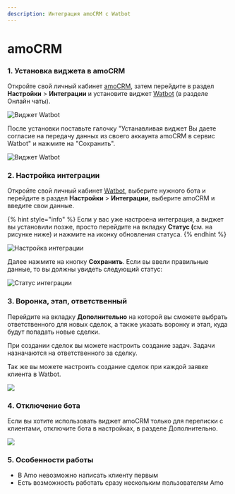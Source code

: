 ```yaml
---
description: Интеграция amoCRM с Watbot
---
```


# amoCRM

### 1. Установка виджета в amoCRM

Откройте свой личный кабинет [amoCRM](https://www.amocrm.ru/), затем перейдите в раздел **Настройки** > **Интеграции** и установите виджет [Watbot](https://watbot.ru) (в разделе Онлайн чаты).

![Виджет Watbot](<../../../.gitbook/assets/image (153).png>)

После установки поставьте галочку "Устанавливая виджет Вы даете согласие на передачу данных из своего аккаунта amoCRM в сервис Watbot" и нажмите на "Сохранить".

![Виджет Watbot](<../../../.gitbook/assets/image (106).png>)

### 2. Настройка интеграции

Откройте свой личный кабинет [Watbot](https://watbot.ru), выберите нужного бота и перейдите в раздел **Настройки** > **Интеграции**, выберите amoCRM и введите свои данные.

{% hint style="info" %}
Если у вас уже настроена интеграция, а виджет вы установили позже, просто перейдите на вкладку **Статус (**&#x441;м. на рисунке ниже) и нажмите на иконку обновления статуса.
{% endhint %}

![Настройка интеграции](<../../../.gitbook/assets/image (169).png>)

Далее нажмите на кнопку **Сохранить**. Если вы ввели правильные данные, то вы должны увидеть следующий статус:

![Статус интеграции](<../../../.gitbook/assets/image (103).png>)

### 3. Воронка, этап, ответственный

Перейдите на вкладку **Дополнительно** на которой вы сможете выбрать ответственного для новых сделок, а также указать воронку и этап, куда будут попадать новые сделки.

При создании сделок вы можете настроить создание задач. Задачи назначаются на ответственного за сделку.

Так же вы можете настроить создание сделок при каждой заявке клиента в Watbot.

![](<../../../.gitbook/assets/image (149).png>)

### 4. Отключение бота

Если вы хотите использовать виджет amoCRM только для переписки с клиентами, отключите бота  в настройках, в разделе Дополнительно.

![](<../../../.gitbook/assets/image (163).png>)

### 5. Особенности работы

* В Amo невозможно написать клиенту первым
* &#x20;Есть возможность работать сразу нескольким пользователям Amo
